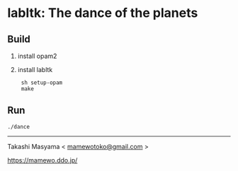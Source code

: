 labltk: The dance of the planets
=================================

Build
------

1. install opam2
2. install labltk

        sh setup-opam
        make


Run
-----

    ./dance


----
Takashi Masyama < mamewotoko@gmail.com >

https://mamewo.ddo.jp/
